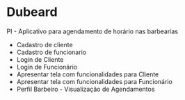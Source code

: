 # Dubeard
PI - Aplicativo para agendamento de horário nas barbearias

- Cadastro de cliente
- Cadastro de funcionario
- Login de Cliente
- Login de Funcionário
- Apresentar tela com funcionalidades para Cliente
- Apresentar tela com funcionalidades para Funcionário
- Perfil Barbeiro - Visualização de Agendamentos

